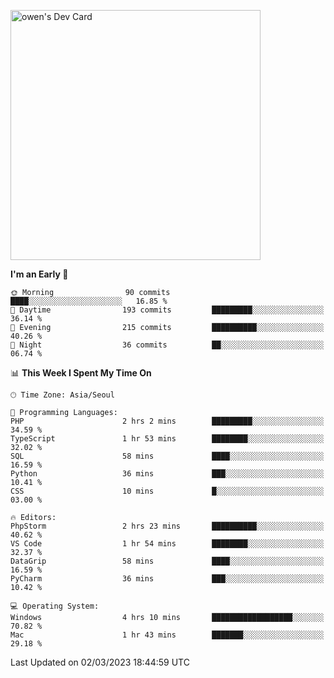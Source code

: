 <a href="https://app.daily.dev/owen_9066"><img src="https://api.daily.dev/devcards/51e5c69f10114f2abe0ae390c27b0828.png?r=hyb" width="400" alt="owen's Dev Card"/></a>

 
 <!--START_SECTION:waka-->
**I'm an Early 🐤** 

```text
🌞 Morning                90 commits          ████░░░░░░░░░░░░░░░░░░░░░   16.85 % 
🌆 Daytime                193 commits         █████████░░░░░░░░░░░░░░░░   36.14 % 
🌃 Evening                215 commits         ██████████░░░░░░░░░░░░░░░   40.26 % 
🌙 Night                  36 commits          ██░░░░░░░░░░░░░░░░░░░░░░░   06.74 % 
```


📊 **This Week I Spent My Time On** 

```text
🕑︎ Time Zone: Asia/Seoul

💬 Programming Languages: 
PHP                      2 hrs 2 mins        █████████░░░░░░░░░░░░░░░░   34.59 % 
TypeScript               1 hr 53 mins        ████████░░░░░░░░░░░░░░░░░   32.02 % 
SQL                      58 mins             ████░░░░░░░░░░░░░░░░░░░░░   16.59 % 
Python                   36 mins             ███░░░░░░░░░░░░░░░░░░░░░░   10.41 % 
CSS                      10 mins             █░░░░░░░░░░░░░░░░░░░░░░░░   03.00 % 

🔥 Editors: 
PhpStorm                 2 hrs 23 mins       ██████████░░░░░░░░░░░░░░░   40.62 % 
VS Code                  1 hr 54 mins        ████████░░░░░░░░░░░░░░░░░   32.37 % 
DataGrip                 58 mins             ████░░░░░░░░░░░░░░░░░░░░░   16.59 % 
PyCharm                  36 mins             ███░░░░░░░░░░░░░░░░░░░░░░   10.42 % 

💻 Operating System: 
Windows                  4 hrs 10 mins       ██████████████████░░░░░░░   70.82 % 
Mac                      1 hr 43 mins        ███████░░░░░░░░░░░░░░░░░░   29.18 % 
```


 Last Updated on 02/03/2023 18:44:59 UTC
<!--END_SECTION:waka-->
